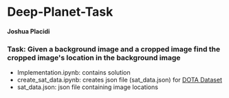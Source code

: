 # Deep-Planet-Task
#### Joshua Placidi

### Task: Given a background image and a cropped image find the cropped image's location in the background image

- Implementation.ipynb: contains solution
- create_sat_data.ipynb: creates json file (sat_data.json) for [DOTA Dataset](https://captain-whu.github.io/DOTA/dataset.html)
- sat_data.json: json file containing image locations
